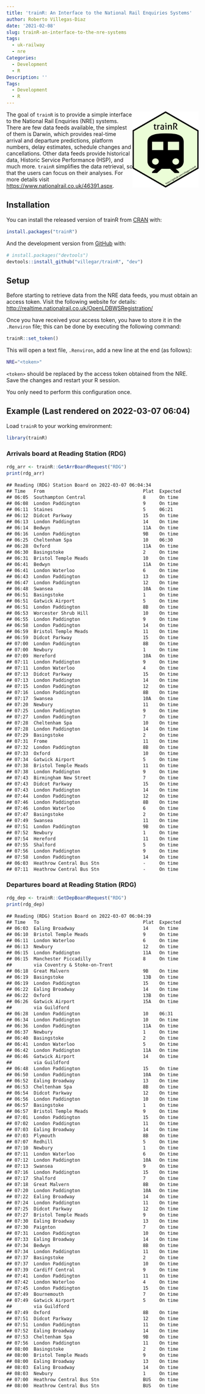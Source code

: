 ```yaml
---
title: 'trainR: An Interface to the National Rail Enquiries Systems'
author: Roberto Villegas-Diaz
date: '2021-02-08'
slug: trainR-an-interface-to-the-nre-systems
tags:
  - uk-railway
  - nre
Categories:
  - Development
  - R
Description: ''
Tags:
  - Development
  - R
---
```


<img src="https://raw.githubusercontent.com/villegar/trainR/main/inst/images/logo.png" alt="logo" align="right" height=200px/>

The goal of `trainR` is to provide a simple interface to the 
National Rail Enquiries (NRE) systems. There are few data feeds 
available, the simplest of them is Darwin, which provides real-time 
arrival and departure predictions, platform numbers, delay estimates, 
schedule changes and cancellations. Other data feeds provide historical 
data, Historic Service Performance (HSP), and much more. `trainR` 
simplifies the data retrieval, so that the users can focus on their 
analyses. For more details visit 
https://www.nationalrail.co.uk/46391.aspx.

## Installation

You can install the released version of trainR from [CRAN](https://CRAN.R-project.org) with:

``` r
install.packages("trainR")
```

And the development version from [GitHub](https://github.com/) with:

``` r
# install.packages("devtools")
devtools::install_github("villegar/trainR", "dev")
```

## Setup
Before starting to retrieve data from the NRE data feeds, you must obtain an access token. 
Visit the following website for details: http://realtime.nationalrail.co.uk/OpenLDBWSRegistration/

Once you have received your access token, you have to store it in the `.Renviron` file; this can be 
done by executing the following command:


```r
trainR::set_token()
```

This will open a text file, `.Renviron`, add a new line at the end (as follows):

```bash
NRE="<token>"
```

`<token>` should be replaced by the access token obtained from the NRE. Save the changes and restart 
your R session.

You only need to perform this configuration once.

## Example (Last rendered on 2022-03-07 06:04)

Load `trainR` to your working environment:

```r
library(trainR)
```

### Arrivals board at Reading Station (RDG)


```r
rdg_arr <- trainR::GetArrBoardRequest("RDG")
print(rdg_arr)
```

```
## Reading (RDG) Station Board on 2022-03-07 06:04:34
## Time   From                                    Plat  Expected
## 06:05  Southampton Central                     8     On time
## 06:08  London Paddington                       9     On time
## 06:11  Staines                                 5     06:21
## 06:12  Didcot Parkway                          15    On time
## 06:13  London Paddington                       14    On time
## 06:14  Bedwyn                                  11A   On time
## 06:16  London Paddington                       9B    On time
## 06:25  Cheltenham Spa                          10    06:30
## 06:28  Oxford                                  11A   On time
## 06:30  Basingstoke                             2     On time
## 06:31  Bristol Temple Meads                    10    On time
## 06:41  Bedwyn                                  11A   On time
## 06:41  London Waterloo                         6     On time
## 06:43  London Paddington                       13    On time
## 06:47  London Paddington                       12    On time
## 06:48  Swansea                                 10A   On time
## 06:51  Basingstoke                             1     On time
## 06:51  Gatwick Airport                         5     On time
## 06:51  London Paddington                       8B    On time
## 06:53  Worcester Shrub Hill                    10    On time
## 06:55  London Paddington                       9     On time
## 06:58  London Paddington                       14    On time
## 06:59  Bristol Temple Meads                    11    On time
## 06:59  Didcot Parkway                          15    On time
## 07:00  London Paddington                       8B    On time
## 07:00  Newbury                                 1     On time
## 07:09  Hereford                                10A   On time
## 07:11  London Paddington                       9     On time
## 07:11  London Waterloo                         4     On time
## 07:13  Didcot Parkway                          15    On time
## 07:13  London Paddington                       14    On time
## 07:15  London Paddington                       12    On time
## 07:16  London Paddington                       8B    On time
## 07:17  Swansea                                 10A   On time
## 07:20  Newbury                                 11    On time
## 07:25  London Paddington                       9     On time
## 07:27  London Paddington                       7     On time
## 07:28  Cheltenham Spa                          10    On time
## 07:28  London Paddington                       14    On time
## 07:29  Basingstoke                             2     On time
## 07:31  Frome                                   11    On time
## 07:32  London Paddington                       8B    On time
## 07:33  Oxford                                  10    On time
## 07:34  Gatwick Airport                         5     On time
## 07:38  Bristol Temple Meads                    11    On time
## 07:38  London Paddington                       9     On time
## 07:43  Birmingham New Street                   7     On time
## 07:43  Didcot Parkway                          15    On time
## 07:43  London Paddington                       14    On time
## 07:44  London Paddington                       12    On time
## 07:46  London Paddington                       8B    On time
## 07:46  London Waterloo                         6     On time
## 07:47  Basingstoke                             2     On time
## 07:49  Swansea                                 11    On time
## 07:51  London Paddington                       9B    On time
## 07:52  Newbury                                 1     On time
## 07:54  Hereford                                11    On time
## 07:55  Shalford                                5     On time
## 07:56  London Paddington                       9     On time
## 07:58  London Paddington                       14    On time
## 06:03  Heathrow Central Bus Stn                -     On time
## 07:11  Heathrow Central Bus Stn                -     On time
```

### Departures board at Reading Station (RDG)


```r
rdg_dep <- trainR::GetDepBoardRequest("RDG")
print(rdg_dep)
```

```
## Reading (RDG) Station Board on 2022-03-07 06:04:39
## Time   To                                      Plat  Expected
## 06:03  Ealing Broadway                         14    On time
## 06:10  Bristol Temple Meads                    9     On time
## 06:11  London Waterloo                         6     On time
## 06:13  Newbury                                 12    On time
## 06:15  London Paddington                       11A   On time
## 06:15  Manchester Piccadilly                   8     On time
##        via Coventry & Stoke-on-Trent           
## 06:18  Great Malvern                           9B    On time
## 06:19  Basingstoke                             13B   On time
## 06:19  London Paddington                       15    On time
## 06:22  Ealing Broadway                         14    On time
## 06:22  Oxford                                  13B   On time
## 06:26  Gatwick Airport                         15A   On time
##        via Guildford                           
## 06:28  London Paddington                       10    06:31
## 06:34  London Paddington                       10    On time
## 06:36  London Paddington                       11A   On time
## 06:37  Newbury                                 1     On time
## 06:40  Basingstoke                             2     On time
## 06:41  London Waterloo                         5     On time
## 06:42  London Paddington                       11A   On time
## 06:46  Gatwick Airport                         14    On time
##        via Guildford                           
## 06:48  London Paddington                       15    On time
## 06:50  London Paddington                       10A   On time
## 06:52  Ealing Broadway                         13    On time
## 06:53  Cheltenham Spa                          8B    On time
## 06:54  Didcot Parkway                          12    On time
## 06:56  London Paddington                       10    On time
## 06:57  Basingstoke                             1     On time
## 06:57  Bristol Temple Meads                    9     On time
## 07:01  London Paddington                       15    On time
## 07:02  London Paddington                       11    On time
## 07:03  Ealing Broadway                         14    On time
## 07:03  Plymouth                                8B    On time
## 07:07  Redhill                                 5     On time
## 07:10  Newbury                                 1     On time
## 07:11  London Waterloo                         6     On time
## 07:12  London Paddington                       10A   On time
## 07:13  Swansea                                 9     On time
## 07:16  London Paddington                       15    On time
## 07:17  Shalford                                7     On time
## 07:18  Great Malvern                           8B    On time
## 07:20  London Paddington                       10A   On time
## 07:22  Ealing Broadway                         14    On time
## 07:24  London Paddington                       11    On time
## 07:25  Didcot Parkway                          12    On time
## 07:27  Bristol Temple Meads                    9     On time
## 07:30  Ealing Broadway                         13    On time
## 07:30  Paignton                                7     On time
## 07:31  London Paddington                       10    On time
## 07:33  Ealing Broadway                         14    On time
## 07:34  Bedwyn                                  8B    On time
## 07:34  London Paddington                       11    On time
## 07:37  Basingstoke                             2     On time
## 07:37  London Paddington                       10    On time
## 07:39  Cardiff Central                         9     On time
## 07:41  London Paddington                       11    On time
## 07:42  London Waterloo                         4     On time
## 07:45  London Paddington                       15    On time
## 07:49  Bournemouth                             7     On time
## 07:49  Gatwick Airport                         5     On time
##        via Guildford                           
## 07:49  Oxford                                  8B    On time
## 07:51  Didcot Parkway                          12    On time
## 07:51  London Paddington                       11    On time
## 07:52  Ealing Broadway                         14    On time
## 07:53  Cheltenham Spa                          9B    On time
## 07:56  London Paddington                       11    On time
## 08:00  Basingstoke                             2     On time
## 08:00  Bristol Temple Meads                    9     On time
## 08:00  Ealing Broadway                         13    On time
## 08:03  Ealing Broadway                         14    On time
## 08:03  Newbury                                 1     On time
## 07:00  Heathrow Central Bus Stn                BUS   On time
## 08:00  Heathrow Central Bus Stn                BUS   On time
```
